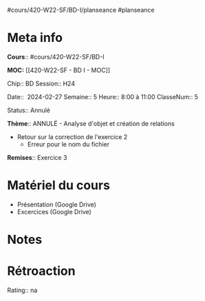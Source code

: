 #cours/420-W22-SF/BD-I/planseance #planseance
# Meta info
**Cours**::  #cours/420-W22-SF/BD-I

**MOC:** [[420-W22-SF - BD I - MOC]]

Chip::  <span class="chip cours-1">BD</span>
Session:: H24

Date::  2024-02-27
Semaine:: 5
Heure:: 8:00 à 11:00
ClasseNum:: 5

Status:: <span class="chip canceled">Annulé</span>

**Thème**:: ANNULÉ - Analyse d'objet et création de relations
* Retour sur la correction de l'exercice 2
	* Erreur pour le nom du fichier


**Remises**:: Exercice 3

# Matériel du cours
* Présentation (Google Drive)
* Excercices (Google Drive)

# Notes

# Rétroaction
Rating:: <span class="chip na">na</span>